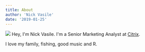 ```yaml
---
title: About
author: 'Nick Vasile'
date: '2019-01-25'
---
```

![](tuna_cropped.jpg)
Hey, I'm Nick Vasile. I'm a Senior Marketing Analyst at [Citrix](http://www.citrix.com).

I love my family, fishing, good music and R.

